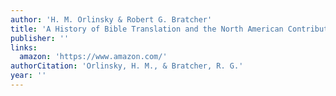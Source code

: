 ```yaml
---
author: 'H. M. Orlinsky & Robert G. Bratcher'
title: 'A History of Bible Translation and the North American Contribution'
publisher: ''
links:
  amazon: 'https://www.amazon.com/'
authorCitation: 'Orlinsky, H. M., & Bratcher, R. G.'
year: ''
---
```

